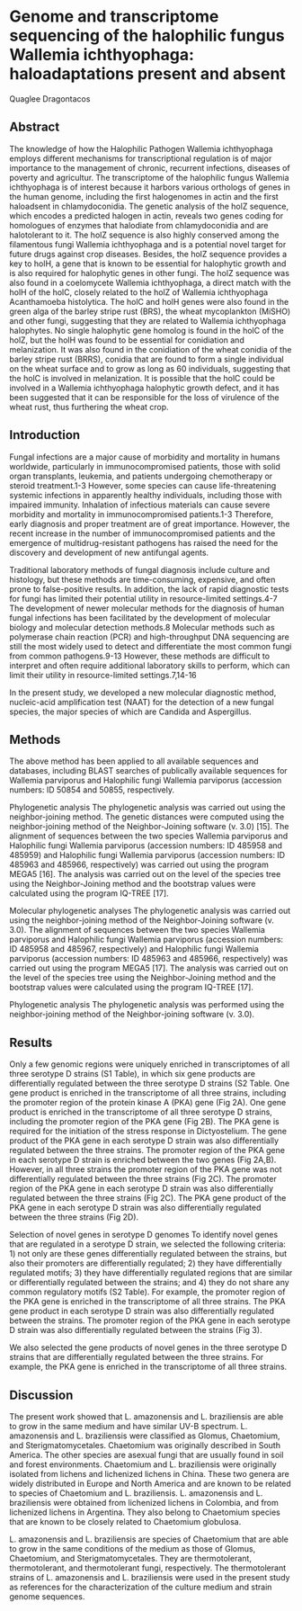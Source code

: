 #  Genome and transcriptome sequencing of the halophilic fungus Wallemia ichthyophaga: haloadaptations present and absent
Quaglee Dragontacos


## Abstract
The knowledge of how the Halophilic Pathogen Wallemia ichthyophaga employs different mechanisms for transcriptional regulation is of major importance to the management of chronic, recurrent infections, diseases of poverty and agricultur. The transcriptome of the halophilic fungus Wallemia ichthyophaga is of interest because it harbors various orthologs of genes in the human genome, including the first halogenomes in actin and the first haloadsent in chlamydoconidia. The genetic analysis of the holZ sequence, which encodes a predicted halogen in actin, reveals two genes coding for homologues of enzymes that halodiate from chlamydoconidia and are halotolerant to it. The holZ sequence is also highly conserved among the filamentous fungi Wallemia ichthyophaga and is a potential novel target for future drugs against crop diseases. Besides, the holZ sequence provides a key to holH, a gene that is known to be essential for halophytic growth and is also required for halophytic genes in other fungi. The holZ sequence was also found in a coelomycete Wallemia ichthyophaga, a direct match with the holH of the holC, closely related to the holZ of Wallemia ichthyophaga Acanthamoeba histolytica. The holC and holH genes were also found in the green alga of the barley stripe rust (BRS), the wheat mycoplankton (MiSHO) and other fungi, suggesting that they are related to Wallemia ichthyophaga halophytes. No single halophytic gene homolog is found in the holC of the holZ, but the holH was found to be essential for conidiation and melanization. It was also found in the conidiation of the wheat conidia of the barley stripe rust (BRRS), conidia that are found to form a single individual on the wheat surface and to grow as long as 60 individuals, suggesting that the holC is involved in melanization. It is possible that the holC could be involved in a Wallemia ichthyophaga halophytic growth defect, and it has been suggested that it can be responsible for the loss of virulence of the wheat rust, thus furthering the wheat crop.


## Introduction
Fungal infections are a major cause of morbidity and mortality in humans worldwide, particularly in immunocompromised patients, those with solid organ transplants, leukemia, and patients undergoing chemotherapy or steroid treatment.1-3 However, some species can cause life-threatening systemic infections in apparently healthy individuals, including those with impaired immunity. Inhalation of infectious materials can cause severe morbidity and mortality in immunocompromised patients.1-3 Therefore, early diagnosis and proper treatment are of great importance. However, the recent increase in the number of immunocompromised patients and the emergence of multidrug-resistant pathogens has raised the need for the discovery and development of new antifungal agents.

Traditional laboratory methods of fungal diagnosis include culture and histology, but these methods are time-consuming, expensive, and often prone to false-positive results. In addition, the lack of rapid diagnostic tests for fungi has limited their potential utility in resource-limited settings.4-7 The development of newer molecular methods for the diagnosis of human fungal infections has been facilitated by the development of molecular biology and molecular detection methods.8 Molecular methods such as polymerase chain reaction (PCR) and high-throughput DNA sequencing are still the most widely used to detect and differentiate the most common fungi from common pathogens.9-13 However, these methods are difficult to interpret and often require additional laboratory skills to perform, which can limit their utility in resource-limited settings.7,14-16

In the present study, we developed a new molecular diagnostic method, nucleic-acid amplification test (NAAT) for the detection of a new fungal species, the major species of which are Candida and Aspergillus.


## Methods

The above method has been applied to all available sequences and databases, including BLAST searches of publically available sequences for Wallemia parviporus and Halophilic fungi Wallemia parviporus (accession numbers: ID 50854 and 50855, respectively.

Phylogenetic analysis
The phylogenetic analysis was carried out using the neighbor-joining method. The genetic distances were computed using the neighbor-joining method of the Neighbor-Joining software (v. 3.0) [15]. The alignment of sequences between the two species Wallemia parviporus and Halophilic fungi Wallemia parviporus (accession numbers: ID 485958 and 485959) and Halophilic fungi Wallemia parviporus (accession numbers: ID 485963 and 485966, respectively) was carried out using the program MEGA5 [16]. The analysis was carried out on the level of the species tree using the Neighbor-Joining method and the bootstrap values were calculated using the program IQ-TREE [17].

Molecular phylogenetic analyses
The phylogenetic analysis was carried out using the neighbor-joining method of the Neighbor-Joining software (v. 3.0). The alignment of sequences between the two species Wallemia parviporus and Halophilic fungi Wallemia parviporus (accession numbers: ID 485958 and 485967, respectively) and Halophilic fungi Wallemia parviporus (accession numbers: ID 485963 and 485966, respectively) was carried out using the program MEGA5 [17]. The analysis was carried out on the level of the species tree using the Neighbor-Joining method and the bootstrap values were calculated using the program IQ-TREE [17].

Phylogenetic analysis
The phylogenetic analysis was performed using the neighbor-joining method of the Neighbor-joining software (v. 3.0).


## Results

Only a few genomic regions were uniquely enriched in transcriptomes of all three serotype D strains (S1 Table), in which six gene products are differentially regulated between the three serotype D strains (S2 Table. One gene product is enriched in the transcriptome of all three strains, including the promoter region of the protein kinase A (PKA) gene (Fig 2A). One gene product is enriched in the transcriptome of all three serotype D strains, including the promoter region of the PKA gene (Fig 2B). The PKA gene is required for the initiation of the stress response in Dictyostelium. The gene product of the PKA gene in each serotype D strain was also differentially regulated between the three strains. The promoter region of the PKA gene in each serotype D strain is enriched between the two genes (Fig 2A,B). However, in all three strains the promoter region of the PKA gene was not differentially regulated between the three strains (Fig 2C). The promoter region of the PKA gene in each serotype D strain was also differentially regulated between the three strains (Fig 2C). The PKA gene product of the PKA gene in each serotype D strain was also differentially regulated between the three strains (Fig 2D).

Selection of novel genes in serotype D genomes
To identify novel genes that are regulated in a serotype D strain, we selected the following criteria: 1) not only are these genes differentially regulated between the strains, but also their promoters are differentially regulated; 2) they have differentially regulated motifs; 3) they have differentially regulated regions that are similar or differentially regulated between the strains; and 4) they do not share any common regulatory motifs (S2 Table). For example, the promoter region of the PKA gene is enriched in the transcriptome of all three strains. The PKA gene product in each serotype D strain was also differentially regulated between the strains. The promoter region of the PKA gene in each serotype D strain was also differentially regulated between the strains (Fig 3).

We also selected the gene products of novel genes in the three serotype D strains that are differentially regulated between the three strains. For example, the PKA gene is enriched in the transcriptome of all three strains.


## Discussion
The present work showed that L. amazonensis and L. braziliensis are able to grow in the same medium and have similar UV-B spectrum. L. amazonensis and L. braziliensis were classified as Glomus, Chaetomium, and Sterigmatomycetales. Chaetomium was originally described in South America. The other species are asexual fungi that are usually found in soil and forest environments. Chaetomium and L. braziliensis were originally isolated from lichens and lichenized lichens in China. These two genera are widely distributed in Europe and North America and are known to be related to species of Chaetomium and L. braziliensis. L. amazonensis and L. braziliensis were obtained from lichenized lichens in Colombia, and from lichenized lichens in Argentina. They also belong to Chaetomium species that are known to be closely related to Chaetomium globulosa.

L. amazonensis and L. braziliensis are species of Chaetomium that are able to grow in the same conditions of the medium as those of Glomus, Chaetomium, and Sterigmatomycetales. They are thermotolerant, thermotolerant, and thermotolerant fungi, respectively. The thermotolerant strains of L. amazonensis and L. braziliensis were used in the present study as references for the characterization of the culture medium and strain genome sequences.

